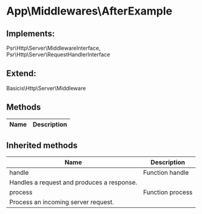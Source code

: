 # App\Middlewares\AfterExample  



## Implements:
Psr\Http\Server\MiddlewareInterface, Psr\Http\Server\RequestHandlerInterface

## Extend:

Basicis\Http\Server\Middleware

## Methods

| Name | Description |
|------|-------------|

## Inherited methods

| Name | Description |
|------|-------------|
|handle|Function handle
Handles a request and produces a response.|
|process|Function process
Process an incoming server request.|


